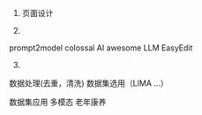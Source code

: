 1. 页面设计

2. 
prompt2model
colossal AI
awesome LLM
EasyEdit

3. 
数据处理(去重，清洗)
数据集选用（LIMA ...）

数据集应用
多模态
老年康养
